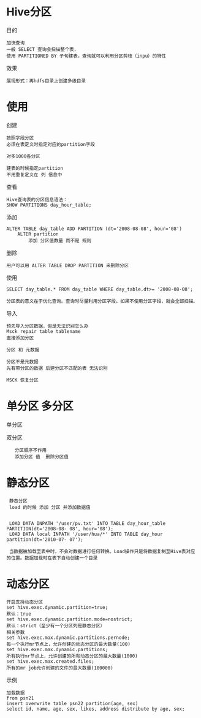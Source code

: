 
# Hive分区

目的

    加快查询
    一般 SELECT 查询会扫描整个表，
    使用 PARTITIONED BY 子句建表，查询就可以利用分区剪枝（inpu）的特性


效果
    
    展现形式：再hdfs目录上创建多级目录
    
# 使用

创建

    按照字段分区
    必须在表定义时指定对应的partition字段

    对多1000各分区

    建表的时候指定partition    
    不用重复定义在 列 信息中
查看

    Hive查询表的分区信息语法：
    SHOW PARTITIONS day_hour_table; 

添加

    ALTER TABLE day_table ADD PARTITION (dt='2008-08-08', hour='08')   
        ALTER partition 
            添加 分区值数量 而不是 规则

删除

    用户可以用 ALTER TABLE DROP PARTITION 来删除分区

    
使用

    SELECT day_table.* FROM day_table WHERE day_table.dt>= '2008-08-08'; 
    
    分区表的意义在于优化查询。查询时尽量利用分区字段。如果不使用分区字段，就会全部扫描。


导入

    预先导入分区数据，但是无法识别怎么办
    Msck repair table tablename
    直接添加分区
    
    分区 和 元数据
    
    分区不是元数据
    先有带分区的数据 后建分区不匹配的表 无法识别  
    
    MSCK 恢复分区 
    


# 单分区 多分区        
    
单分区

    
双分区

       分区顺序不作用
       添加分区 值  删除分区值 
       
    

 # 静态分区
 
 
     静态分区
     load 的时候 添加 分区 并添加数据值
     
     
     LOAD DATA INPATH '/user/pv.txt' INTO TABLE day_hour_table PARTITION(dt='2008-08- 08', hour='08'); 
     LOAD DATA local INPATH '/user/hua/*' INTO TABLE day_hour partition(dt='2010-07- 07');
     
     当数据被加载至表中时，不会对数据进行任何转换。Load操作只是将数据复制至Hive表对应的位置。数据加载时在表下自动创建一个目录
     


# 动态分区
    
    开启支持动态分区
    set hive.exec.dynamic.partition=true;
    默认：true
    set hive.exec.dynamic.partition.mode=nostrict;
    默认：strict（至少有一个分区列是静态分区）
    相关参数
    set hive.exec.max.dynamic.partitions.pernode;
    每一个执行mr节点上，允许创建的动态分区的最大数量(100)
    set hive.exec.max.dynamic.partitions;
    所有执行mr节点上，允许创建的所有动态分区的最大数量(1000)
    set hive.exec.max.created.files;
    所有的mr job允许创建的文件的最大数量(100000)

示例

    加载数据
    from psn21
    insert overwrite table psn22 partition(age, sex)  
    select id, name, age, sex, likes, address distribute by age, sex;

